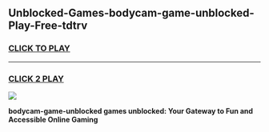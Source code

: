 
## Unblocked-Games-bodycam-game-unblocked-Play-Free-tdtrv
<h3>
<a href="https://premium76.site?title=bodycam-game-unblocked&ref=15A">CLICK TO PLAY</a></h3>
<hr>

<h3>
<a href="https://premium76.site?title=bodycam-game-unblocked&ref=15A">CLICK 2 PLAY</a>
  
</h3>

<a href="https://premium76.site?title=bodycam-game-unblocked&ref=15A"><img src="https://clearcache.store/games.png"></a>


**bodycam-game-unblocked games unblocked: Your Gateway to Fun and Accessible Online Gaming**
